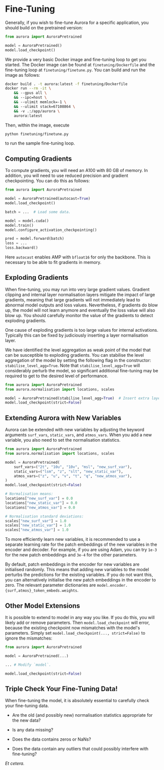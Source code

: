 # Fine-Tuning

Generally, if you wish to fine-tune Aurora for a specific application,
you should build on the pretrained version:

```python
from aurora import AuroraPretrained

model = AuroraPretrained()
model.load_checkpoint()
```

We provide a very basic Docker image and fine-tuning loop to get you started.
The Docker image can be found at `finetuning/Dockerfile` and the fine-tuning
loop at `finetuning/finetune.py`.
You can build and run the image as follows:

```bash
docker build . -t aurora:latest -f finetuning/Dockerfile
docker run --rm -it \
    && --gpus all \
    && --ipc=host \
    && --ulimit memlock=-1 \
    && --ulimit stack=67108864 \
    && -v .:/app/aurora \
    aurora:latest
```

Then, within the image, execute

```bash
python finetuning/finetune.py
```

to run the sample fine-tuning loop.

## Computing Gradients

To compute gradients, you will need an A100 with 80 GB of memory.
In addition, you will need to use reduced precision and gradient checkpointing.
You can do this as follows:

```python
from aurora import AuroraPretrained

model = AuroraPretrained(autocast=True)
model.load_checkpoint()

batch = ...  # Load some data.

model = model.cuda()
model.train()
model.configure_activation_checkpointing()

pred = model.forward(batch)
loss = ...
loss.backward()
```

Here `autocast` enables AMP with `bfloat16` for only the backbone.
This is necessary to be able to fit gradients in memory.

## Exploding Gradients

When fine-tuning, you may run into very large gradient values.
Gradient clipping and internal layer normalisation layers mitigate the impact
of large gradients,
meaning that large gradients will not immediately lead to abnormal model outputs and loss values.
Nevertheless, if gradients do blow up, the model will not learn anymore and eventually the loss value
will also blow up.
You should carefully monitor the value of the gradients to detect exploding gradients.

One cause of exploding gradients is too large values for internal activations.
Typically this can be fixed by judiciously inserting a layer normalisation layer.

We have identified the level aggregation as weak point of the model that can be susceptible
to exploding gradients.
You can stabilise the level aggregation of the model
by setting the following flag in the constructor: `stabilise_level_agg=True`.
Note that `stabilise_level_agg=True` will considerably perturb the model,
so significant additional fine-tuning may be required to get to the desired level of performance.

```python
from aurora import AuroraPretrained
from aurora.normalisation import locations, scales

model = AuroraPretrained(stabilise_level_agg=True)  # Insert extra layer norm. to mitigate exploding gradients.
model.load_checkpoint(strict=False)
```

## Extending Aurora with New Variables

Aurora can be extended with new variables by adjusting the keyword arguments `surf_vars`,
`static_vars`, and `atmos_vars`.
When you add a new variable, you also need to set the normalisation statistics.

```python
from aurora import AuroraPretrained
from aurora.normalisation import locations, scales

model = AuroraPretrained(
    surf_vars=("2t", "10u", "10v", "msl", "new_surf_var"),
    static_vars=("lsm", "z", "slt", "new_static_var"),
    atmos_vars=("z", "u", "v", "t", "q", "new_atmos_var"),
)
model.load_checkpoint(strict=False)

# Normalisation means:
locations["new_surf_var"] = 0.0
locations["new_static_var"] = 0.0
locations["new_atmos_var"] = 0.0

# Normalisation standard deviations:
scales["new_surf_var"] = 1.0
scales["new_static_var"] = 1.0
scales["new_atmos_var"] = 1.0
```

To more efficiently learn new variables, it is recommended to use a separate learning rate for
the patch embeddings of the new variables in the encoder and decoder.
For example, if you are using Adam, you can try `1e-3` for the new patch embeddings
and `3e-4` for the other parameters.

By default, patch embeddings in the encoder for new variables are initialised randomly.
This means that adding new variables to the model perturbs the predictions for the existing
variables.
If you do not want this, you can alternatively initialise the new patch embeddings in the encoder
to zero.
The relevant parameter dictionaries are `model.encoder.{surf,atmos}_token_embeds.weights`.

## Other Model Extensions

It is possible to extend to model in any way you like.
If you do this, you will likely add or remove parameters.
Then `model.load_checkpoint` will error,
because the existing checkpoint now mismatches with the model's parameters.
Simply set `model.load_checkpoint(..., strict=False)` to ignore the mismatches:

```python
from aurora import AuroraPretrained

model = AuroraPretrained(...)

... # Modify `model`.

model.load_checkpoint(strict=False)
```

## Triple Check Your Fine-Tuning Data!

When fine-tuning the model, it is absolutely essential to carefully check your fine-tuning data.

* Are the old (and possibly new) normalisation statistics appropriate for the new data?

* Is any data missing?

* Does the data contains zeros or NaNs?

* Does the data contain any outliers that could possibly interfere with fine-tuning?

_Et cetera._

